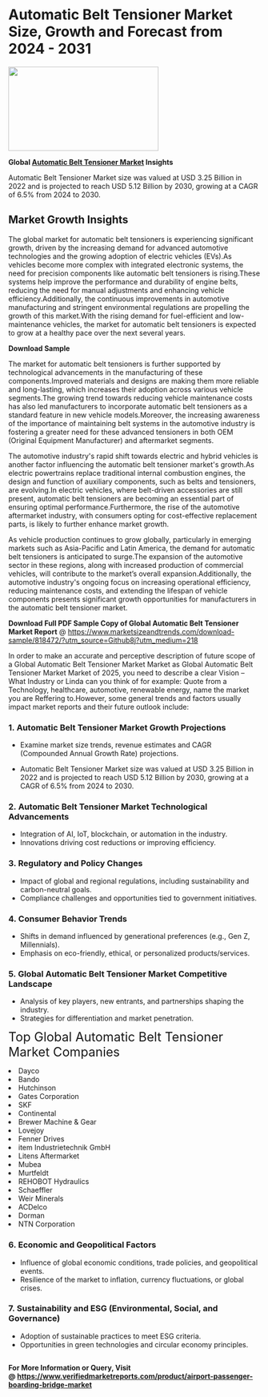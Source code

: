 <H1>Automatic Belt Tensioner Market Size, Growth and Forecast from 2024 - 2031</H1><img class="aligncenter size-medium wp-image-584254" src="https://thirdeyenews.in/wp-content/uploads/2024/09/Global-Market-Research-300x168.jpeg" alt="" width="300" height="168" /><p><strong>Global&nbsp;<a href="https://www.marketsizeandtrends.com/download-sample/818472/?utm_source=Github8j?utm_medium=218">Automatic Belt Tensioner Market</a> Insights</strong></p><p>Automatic Belt Tensioner Market size was valued at USD 3.25 Billion in 2022 and is projected to reach USD 5.12 Billion by 2030, growing at a CAGR of 6.5% from 2024 to 2030.</p><p><h2>Market Growth Insights</h2> <p>The global market for automatic belt tensioners is experiencing significant growth, driven by the increasing demand for advanced automotive technologies and the growing adoption of electric vehicles (EVs).As vehicles become more complex with integrated electronic systems, the need for precision components like automatic belt tensioners is rising.These systems help improve the performance and durability of engine belts, reducing the need for manual adjustments and enhancing vehicle efficiency.Additionally, the continuous improvements in automotive manufacturing and stringent environmental regulations are propelling the growth of this market.With the rising demand for fuel-efficient and low-maintenance vehicles, the market for automatic belt tensioners is expected to grow at a healthy pace over the next several years.</p> <p><strong>Download Sample</strong></p> <p>The market for automatic belt tensioners is further supported by technological advancements in the manufacturing of these components.Improved materials and designs are making them more reliable and long-lasting, which increases their adoption across various vehicle segments.The growing trend towards reducing vehicle maintenance costs has also led manufacturers to incorporate automatic belt tensioners as a standard feature in new vehicle models.Moreover, the increasing awareness of the importance of maintaining belt systems in the automotive industry is fostering a greater need for these advanced tensioners in both OEM (Original Equipment Manufacturer) and aftermarket segments.</p> <p>The automotive industry's rapid shift towards electric and hybrid vehicles is another factor influencing the automatic belt tensioner market's growth.As electric powertrains replace traditional internal combustion engines, the design and function of auxiliary components, such as belts and tensioners, are evolving.In electric vehicles, where belt-driven accessories are still present, automatic belt tensioners are becoming an essential part of ensuring optimal performance.Furthermore, the rise of the automotive aftermarket industry, with consumers opting for cost-effective replacement parts, is likely to further enhance market growth.</p> <p>As vehicle production continues to grow globally, particularly in emerging markets such as Asia-Pacific and Latin America, the demand for automatic belt tensioners is anticipated to surge.The expansion of the automotive sector in these regions, along with increased production of commercial vehicles, will contribute to the market’s overall expansion.Additionally, the automotive industry's ongoing focus on increasing operational efficiency, reducing maintenance costs, and extending the lifespan of vehicle components presents significant growth opportunities for manufacturers in the automatic belt tensioner market.</p> <p><span class=""><strong>Download Full PDF Sample Copy of Global Automatic Belt Tensioner Market Report</strong> @ <a href="https://www.marketsizeandtrends.com/download-sample/818472/?utm_source=Github8j?utm_medium=218" target="_blank">https://www.marketsizeandtrends.com/download-sample/818472/?utm_source=Github8j?utm_medium=218</a></span></p><p>In order to make an accurate and perceptive description of future scope of a Global&nbsp;Automatic Belt Tensioner Market Market as Global&nbsp;Automatic Belt Tensioner Market Market of 2025, you need to describe a clear Vision &ndash; What Industry or Linda can you think of for example: Quote from a Technology, healthcare, automotive, renewable energy, name the market you are Reffering to.However, some general trends and factors usually impact market reports and their future outlook include:</p><h3>1.&nbsp;<strong>Automatic Belt Tensioner Market Growth Projections</strong></h3><ul><li>Examine market size trends, revenue estimates and CAGR (Compounded Annual Growth Rate) projections.</li><li><p>Automatic Belt Tensioner Market size was valued at USD 3.25 Billion in 2022 and is projected to reach USD 5.12 Billion by 2030, growing at a CAGR of 6.5% from 2024 to 2030.</p></li></ul><h3>2.&nbsp;<strong>Automatic Belt Tensioner Market Technological Advancements</strong></h3><ul><li>Integration of AI, IoT, blockchain, or automation in the industry.</li><li>Innovations driving cost reductions or improving efficiency.</li></ul><h3>3.&nbsp;<strong>Regulatory and Policy Changes</strong></h3><ul><li>Impact of global and regional regulations, including sustainability and carbon-neutral goals.</li><li>Compliance challenges and opportunities tied to government initiatives.</li></ul><h3>4.&nbsp;<strong>Consumer Behavior Trends</strong></h3><ul><li>Shifts in demand influenced by generational preferences (e.g., Gen Z, Millennials).</li><li>Emphasis on eco-friendly, ethical, or personalized products/services.</li></ul><h3>5.&nbsp;<strong>Global Automatic Belt Tensioner Market Competitive Landscape</strong></h3><ul><li>Analysis of key players, new entrants, and partnerships shaping the industry.</li><li>Strategies for differentiation and market penetration.</li></ul><p data-pm-slice="1 1 []"><span style="color: inherit; font-family: inherit; font-size: 25px;">Top Global Automatic Belt Tensioner Market Companies</span></p><div class="" data-test-id=""><p><li>Dayco</li><li> Bando</li><li> Hutchinson</li><li> Gates Corporation</li><li> SKF</li><li> Continental</li><li> Brewer Machine & Gear</li><li> Lovejoy</li><li> Fenner Drives</li><li> item Industrietechnik GmbH</li><li> Litens Aftermarket</li><li> Mubea</li><li> Murtfeldt</li><li> REHOBOT Hydraulics</li><li> Schaeffler</li><li> Weir Minerals</li><li> ACDelco</li><li> Dorman</li><li> NTN Corporation</li></p></div><h3>6.&nbsp;<strong>Economic and Geopolitical Factors</strong></h3><ul><li>Influence of global economic conditions, trade policies, and geopolitical events.</li><li>Resilience of the market to inflation, currency fluctuations, or global crises.</li></ul><h3>7.&nbsp;<strong>Sustainability and ESG (Environmental, Social, and Governance)</strong></h3><ul><li>Adoption of sustainable practices to meet ESG criteria.</li><li>Opportunities in green technologies and circular economy principles.</li></ul><h2><strong style="font-size: 14px;">For More Information or Query, Visit @&nbsp;</strong><a style="background-color: #ffffff; font-size: 14px;" href="https://www.marketsizeandtrends.com/report/automatic-belt-tensioner-market/" target="_blank">https://www.verifiedmarketreports.com/product/airport-passenger-boarding-bridge-market</a></h2>